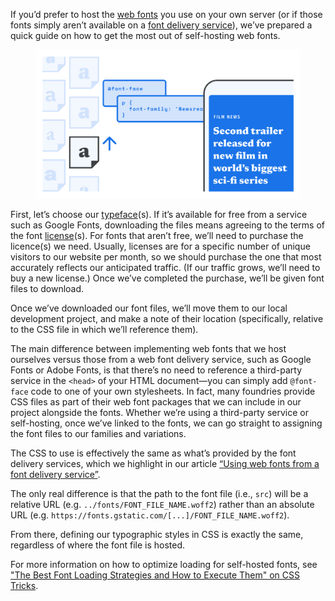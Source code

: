 
If you’d prefer to host the [web fonts](/glossary/web_font) you use on your own server (or if those fonts simply aren’t available on a [font delivery service](/lesson/using_web_fonts_from_a_font_delivery_service)), we’ve prepared a quick guide on how to get the most out of self-hosting web fonts.

<figure>

![An abstract representation showing a font selected from a group of possibilities, with an arrow suggesting an upload, and then two code blocks required to load and style the type, respectively. This is then followed by a device showing the type rendered correctly.](images/thumbnail.svg)

</figure>

First, let’s choose our [typeface](/glossary/typeface)(s). If it’s available for free from a service such as Google Fonts, downloading the files means agreeing to the terms of the font [license](/glossary/licensing)(s). For fonts that aren’t free, we’ll need to purchase the licence(s) we need. Usually, licenses are for a specific number of unique visitors to our website per month, so we should purchase the one that most accurately reflects our anticipated traffic. (If our traffic grows, we’ll need to buy a new license.) Once we’ve completed the purchase, we’ll be given font files to download.

Once we’ve downloaded our font files, we’ll move them to our local development project, and make a note of their location (specifically, relative to the CSS file in which we’ll reference them).

The main difference between implementing web fonts that we host ourselves versus those from a web font delivery service, such as Google Fonts or Adobe Fonts, is that there’s no need to reference a third-party service in the `<head>` of your HTML document—you can simply add `@font-face` code to one of your own stylesheets. In fact, many foundries provide CSS files as part of their web font packages that we can include in our project alongside the fonts. Whether we’re using a third-party service or self-hosting, once we’ve linked to the fonts, we can go straight to assigning the font files to our families and variations.

The CSS to use is effectively the same as what’s provided by the font delivery services, which we highlight in our article [“Using web fonts from a font delivery service”](/lesson/using_web_fonts_from_a_font_delivery_service).

The only real difference is that the path to the font file (i.e., `src`) will be a relative URL (e.g. `../fonts/FONT_FILE_NAME.woff2`) rather than an absolute URL (e.g. `https://fonts.gstatic.com/[...]/FONT_FILE_NAME.woff2`).

From there, defining our typographic styles in CSS is exactly the same, regardless of where the font file is hosted.

For more information on how to optimize loading for self-hosted fonts, see ["The Best Font Loading Strategies and How to Execute Them" on CSS Tricks](https://css-tricks.com/the-best-font-loading-strategies-and-how-to-execute-them/#loading-fonts-with-self-hosted-fonts).

[//]: # (TO-DO: Add link to subsetting in the future.)
